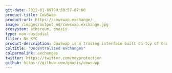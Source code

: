 ```yaml
---
git-date: 2022-01-09T09:59:57-07:00
product-title: CowSwap
product-url: https://cowswap.exchange/
image: /images/output_md/cowswap.exchange.jpg
ecosystem: ethereum, gnosis
type: non-custodial
filter: No KYC
product-description: CowSwap is a trading interface built on top of Gnosis Protocol v2. It allows you to buy and sell tokens using gas-less orders that are settled peer-to-peer among its users or into any on-chain liquidity source while providing MEV protection.
coltitle: "Decentralized exchanges"
colpermalink: exchanges
twitter: https://twitter.com/mevprotection
github: https://github.com/gnosis/cowswap
---
```

